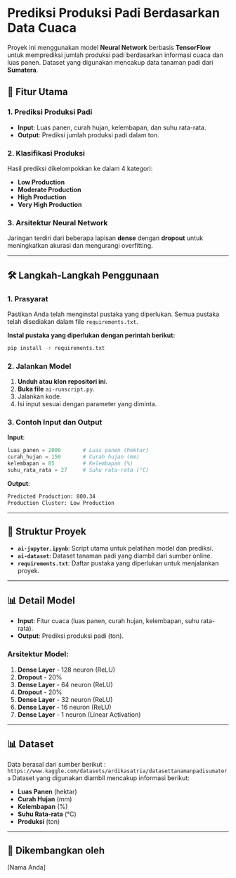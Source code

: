 # Prediksi Produksi Padi Berdasarkan Data Cuaca

Proyek ini menggunakan model **Neural Network** berbasis **TensorFlow** untuk memprediksi jumlah produksi padi berdasarkan informasi cuaca dan luas panen. Dataset yang digunakan mencakup data tanaman padi dari **Sumatera**.

## 🚀 Fitur Utama

### 1. Prediksi Produksi Padi
- **Input**: Luas panen, curah hujan, kelembapan, dan suhu rata-rata.
- **Output**: Prediksi jumlah produksi padi dalam ton.

### 2. Klasifikasi Produksi
Hasil prediksi dikelompokkan ke dalam 4 kategori:
- **Low Production**
- **Moderate Production**
- **High Production**
- **Very High Production**

### 3. Arsitektur Neural Network
Jaringan terdiri dari beberapa lapisan **dense** dengan **dropout** untuk meningkatkan akurasi dan mengurangi overfitting.

---

## 🛠️ Langkah-Langkah Penggunaan

### 1. Prasyarat
Pastikan Anda telah menginstal pustaka yang diperlukan. Semua pustaka telah disediakan dalam file `requirements.txt`.

**Instal pustaka yang diperlukan dengan perintah berikut:**
```bash
pip install -r requirements.txt
```

### 2. Jalankan Model
1. **Unduh atau klon repositori ini**.
2. **Buka file** `ai-runscript.py`.
3. Jalankan kode.
4. Isi input sesuai dengan parameter yang diminta.

### 3. Contoh Input dan Output

**Input**:
```python
luas_panen = 2000       # Luas panen (hektar)
curah_hujan = 150       # Curah hujan (mm)
kelembapan = 85         # Kelembapan (%)
suhu_rata_rata = 27     # Suhu rata-rata (°C)
```

**Output**:
```bash
Predicted Production: 800.34
Production Cluster: Low Production
```

---

## 📂 Struktur Proyek
- **`ai-jupyter.ipynb`**: Script utama untuk pelatihan model dan prediksi.
- **`ai-dataset`**: Dataset tanaman padi yang diambil dari sumber online.
- **`requirements.txt`**: Daftar pustaka yang diperlukan untuk menjalankan proyek.

---

## 📊 Detail Model
- **Input**: Fitur cuaca (luas panen, curah hujan, kelembapan, suhu rata-rata).
- **Output**: Prediksi produksi padi (ton).

### Arsitektur Model:
1. **Dense Layer** - 128 neuron (ReLU)
2. **Dropout** - 20%
3. **Dense Layer** - 64 neuron (ReLU)
4. **Dropout** - 20%
5. **Dense Layer** - 32 neuron (ReLU)
6. **Dense Layer** - 16 neuron (ReLU)
7. **Dense Layer** - 1 neuron (Linear Activation)

---

## 📊 Dataset
Data berasal dari sumber berikut :
`https://www.kaggle.com/datasets/ardikasatria/datasettanamanpadisumatera`
Dataset yang digunakan diambil mencakup informasi berikut:
- **Luas Panen** (hektar)
- **Curah Hujan** (mm)
- **Kelembapan** (%)
- **Suhu Rata-rata** (°C)
- **Produksi** (ton)

---

## 👤 Dikembangkan oleh
[Nama Anda]
